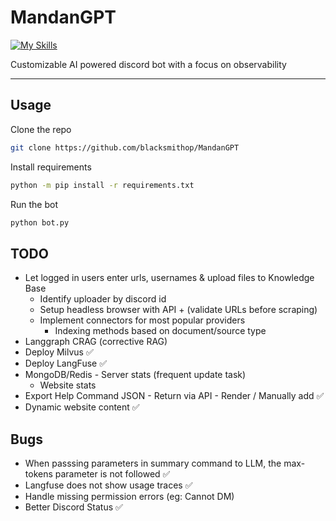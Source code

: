 # MandanGPT

[![My Skills](https://skillicons.dev/icons?i=py)](https://skillicons.dev)

Customizable AI powered discord bot with a focus on observability

---

## Usage

Clone the repo

```bash
git clone https://github.com/blacksmithop/MandanGPT
```

Install requirements

```bash
python -m pip install -r requirements.txt
```

Run the bot

```bash
python bot.py
```

## TODO

- Let logged in users enter urls, usernames & upload files to Knowledge Base
  - Identify uploader by discord id
  - Setup headless browser with API + (validate URLs before scraping)
  - Implement connectors for most popular providers
    - Indexing methods based on document/source type
- Langgraph CRAG (corrective RAG)
- Deploy Milvus ✅
- Deploy LangFuse ✅
- MongoDB/Redis - Server stats (frequent update task)
  - Website stats
- Export Help Command JSON - Return via API - Render / Manually add ✅
- Dynamic website content ✅

## Bugs

- When passsing parameters in summary command to LLM, the max-tokens parameter is not followed ✅
- Langfuse does not show usage traces ✅
- Handle missing permission errors (eg: Cannot DM)
- Better Discord Status ✅